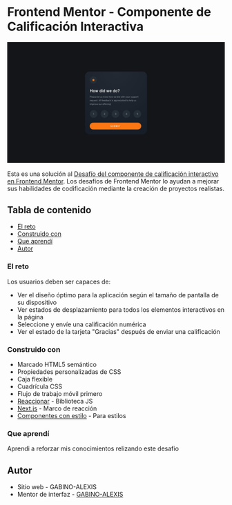 # Frontend Mentor - Componente de Calificación Interactiva
![](./design/desktop-design.jpg)

Esta es una solución al [Desafío del componente de calificación interactivo en Frontend Mentor](). Los desafíos de Frontend Mentor lo ayudan a mejorar sus habilidades de codificación mediante la creación de proyectos realistas.

## Tabla de contenido

   - [El reto](#el-reto)
   - [Construido con](#construido-con)
   - [Que aprendí](#que-aprendí)
- [Autor](#autor)

### El reto

Los usuarios deben ser capaces de:

- Ver el diseño óptimo para la aplicación según el tamaño de pantalla de su dispositivo
- Ver estados de desplazamiento para todos los elementos interactivos en la página
- Seleccione y envíe una calificación numérica
- Ver el estado de la tarjeta "Gracias" después de enviar una calificación

### Construido con

- Marcado HTML5 semántico
- Propiedades personalizadas de CSS
- Caja flexible
- Cuadrícula CSS
- Flujo de trabajo móvil primero
- [Reaccionar](https://reactjs.org/) - Biblioteca JS
- [Next.js](https://nextjs.org/) - Marco de reacción
- [Componentes con estilo](https://styled-components.com/) - Para estilos

### Que aprendí

Aprendi a reforzar mis conocimientos relizando este desafio

## Autor

- Sitio web - GABINO-ALEXIS
- Mentor de interfaz - [GABINO-ALEXIS](https://www.frontendmentor.io/profile/GABINO-ALEXIS)
